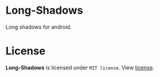 # Long-Shadows
Long shadows for android.

# License
<b>Long-Shadows</b> is licensed under `MIT license`. View [license](LICENSE.md).